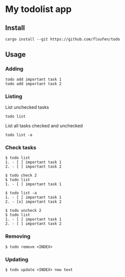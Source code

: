 # My todolist app

## Install

```
cargo install --git https://github.com/floufen/todo
```

## Usage

### Adding

```
todo add important task 1
todo add important task 2
```

### Listing

List unchecked tasks

```
todo list
```

List all tasks checked and unchecked

```
todo list -a
```

### Check tasks

```
$ todo list
1. - [ ] important task 1
2. - [ ] important task 2

$ todo check 2
$ todo list
1. - [ ] important task 1

$ todo list -a
1. - [ ] important task 1
2. - [x] important task 2

$ todo uncheck 2
$ todo list
1. - [ ] important task 1
2. - [ ] important task 2
```

### Removing

```
$ todo remove <INDEX>
```

### Updating

```
$ todo update <INDEX> new text
```
